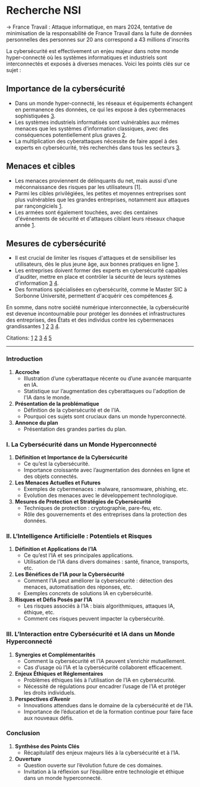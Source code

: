 # Recherche NSI

-> France Travail :
Attaque informatique, en mars 2024, tentative de minimisation de la responsabilité de France Travail dans la fuite de données personnelles des personnes sur 20 ans correspond a 43 millions d'inscrits

La cybersécurité est effectivement un enjeu majeur dans notre monde hyper-connecté où les systèmes informatiques et industriels sont interconnectés et exposés à diverses menaces. Voici les points clés sur ce sujet :

## Importance de la cybersécurité

- Dans un monde hyper-connecté, les réseaux et équipements échangent en permanence des données, ce qui les expose à des cybermenaces sophistiquées [3](https://guardia.school/metiers/expert-en-cybersecurite.html).
- Les systèmes industriels informatisés sont vulnérables aux mêmes menaces que les systèmes d'information classiques, avec des conséquences potentiellement plus graves [2](https://cyber.gouv.fr/publications/la-cybersecurite-des-systemes-industriels).
- La multiplication des cyberattaques nécessite de faire appel à des experts en cybersécurité, très recherchés dans tous les secteurs [3](https://guardia.school/metiers/expert-en-cybersecurite.html).

## Menaces et cibles

- Les menaces proviennent de délinquants du net, mais aussi d'une méconnaissance des risques par les utilisateurs [1].
- Parmi les cibles privilégiées, les petites et moyennes entreprises sont plus vulnérables que les grandes entreprises, notamment aux attaques par rançongiciels [1](https://www.rcf.fr/articles/actualite/la-cybersecurite-enjeu-cle-dun-monde-hyperconnecte).
- Les armées sont également touchées, avec des centaines d'événements de sécurité et d'attaques ciblant leurs réseaux chaque année [1](https://www.rcf.fr/articles/actualite/la-cybersecurite-enjeu-cle-dun-monde-hyperconnecte).

## Mesures de cybersécurité

- Il est crucial de limiter les risques d'attaques et de sensibiliser les utilisateurs, dès le plus jeune âge, aux bonnes pratiques en ligne [1](https://www.rcf.fr/articles/actualite/la-cybersecurite-enjeu-cle-dun-monde-hyperconnecte).
- Les entreprises doivent former des experts en cybersécurité capables d'auditer, mettre en place et contrôler la sécurité de leurs systèmes d'information [3](https://guardia.school/metiers/expert-en-cybersecurite.html) [4](https://formations.pantheonsorbonne.fr/fr/catalogue-des-formations/master-M/master-management-des-systemes-d-information-KBUV9JGI/master-parcours-systemes-d-information-et-de-connaissance-sous-parcours-cybersecurite-apprentissage-KD8MHGXN.html).
- Des formations spécialisées en cybersécurité, comme le Master SIC à Sorbonne Université, permettent d'acquérir ces compétences [4](https://formations.pantheonsorbonne.fr/fr/catalogue-des-formations/master-M/master-management-des-systemes-d-information-KBUV9JGI/master-parcours-systemes-d-information-et-de-connaissance-sous-parcours-cybersecurite-apprentissage-KD8MHGXN.html).

En somme, dans notre société numérique interconnectée, la cybersécurité est devenue incontournable pour protéger les données et infrastructures des entreprises, des États et des individus contre les cybermenaces grandissantes [1](https://www.rcf.fr/articles/actualite/la-cybersecurite-enjeu-cle-dun-monde-hyperconnecte) [2](https://cyber.gouv.fr/publications/la-cybersecurite-des-systemes-industriels) [3](https://guardia.school/metiers/expert-en-cybersecurite.html) [4](https://formations.pantheonsorbonne.fr/fr/catalogue-des-formations/master-M/master-management-des-systemes-d-information-KBUV9JGI/master-parcours-systemes-d-information-et-de-connaissance-sous-parcours-cybersecurite-apprentissage-KD8MHGXN.html).

Citations:
[1](https://www.rcf.fr/articles/actualite/la-cybersecurite-enjeu-cle-dun-monde-hyperconnecte)
[2](https://cyber.gouv.fr/publications/la-cybersecurite-des-systemes-industriels)
[3](https://guardia.school/metiers/expert-en-cybersecurite.html)
[4](https://formations.pantheonsorbonne.fr/fr/catalogue-des-formations/master-M/master-management-des-systemes-d-information-KBUV9JGI/master-parcours-systemes-d-information-et-de-connaissance-sous-parcours-cybersecurite-apprentissage-KD8MHGXN.html)
[5](https://iia-formation.fr/les-formations/)

---

### Introduction

1. **Accroche**
   - Illustration d’une cyberattaque récente ou d’une avancée marquante en IA.
   - Statistique sur l’augmentation des cyberattaques ou l'adoption de l'IA dans le monde.
2. **Présentation de la problématique**
   - Définition de la cybersécurité et de l'IA.
   - Pourquoi ces sujets sont cruciaux dans un monde hyperconnecté.
3. **Annonce du plan**
   - Présentation des grandes parties du plan.

### I. La Cybersécurité dans un Monde Hyperconnecté

1. **Définition et Importance de la Cybersécurité**
   - Ce qu’est la cybersécurité.
   - Importance croissante avec l’augmentation des données en ligne et des objets connectés.
2. **Les Menaces Actuelles et Futures**
   - Exemples de cybermenaces : malware, ransomware, phishing, etc.
   - Evolution des menaces avec le développement technologique.
3. **Mesures de Protection et Stratégies de Cybersécurité**
   - Techniques de protection : cryptographie, pare-feu, etc.
   - Rôle des gouvernements et des entreprises dans la protection des données.

### II. L’Intelligence Artificielle : Potentiels et Risques

1. **Définition et Applications de l’IA**
   - Ce qu’est l’IA et ses principales applications.
   - Utilisation de l’IA dans divers domaines : santé, finance, transports, etc.
2. **Les Bénéfices de l’IA pour la Cybersécurité**
   - Comment l’IA peut améliorer la cybersécurité : détection des menaces, automatisation des réponses, etc.
   - Exemples concrets de solutions IA en cybersécurité.
3. **Risques et Défis Posés par l’IA**
   - Les risques associés à l’IA : biais algorithmiques, attaques IA, éthique, etc.
   - Comment ces risques peuvent impacter la cybersécurité.

### III. L’Interaction entre Cybersécurité et IA dans un Monde Hyperconnecté

1. **Synergies et Complémentarités**
   - Comment la cybersécurité et l’IA peuvent s’enrichir mutuellement.
   - Cas d’usage où l’IA et la cybersécurité collaborent efficacement.
2. **Enjeux Éthiques et Réglementaires**
   - Problèmes éthiques liés à l’utilisation de l’IA en cybersécurité.
   - Nécessité de régulations pour encadrer l’usage de l’IA et protéger les droits individuels.
3. **Perspectives d’Avenir**
   - Innovations attendues dans le domaine de la cybersécurité et de l’IA.
   - Importance de l’éducation et de la formation continue pour faire face aux nouveaux défis.

### Conclusion

1. **Synthèse des Points Clés**
   - Récapitulatif des enjeux majeurs liés à la cybersécurité et à l’IA.
2. **Ouverture**
   - Question ouverte sur l’évolution future de ces domaines.
   - Invitation à la réflexion sur l’équilibre entre technologie et éthique dans un monde hyperconnecté.

